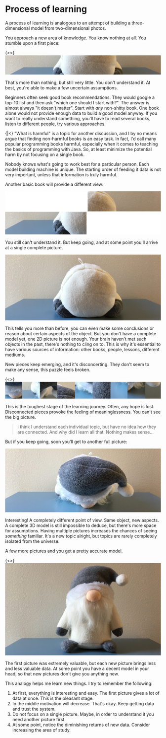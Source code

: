 # Process of learning

A process of learning is analogous to an attempt of building a three-dimensional model from two-dimensional photos.

You approach a new area of knowledge. You know nothing at all. You stumble upon a first piece:

{<>} ![](_images/lm_1.jpg)

That's more than nothing, but still very little. You don't understand it. At best, you're able to make a few uncertain assumptions.

Beginners often seek good book recommendations. They would google a top-10 list and then ask "which one should I start with?". The answer is almost always "it doesn't matter". Start with _any_ non-shitty book. One book alone would not provide enough data to build a good model anyway. If you want to really understand something, you'll have to read several books, listen to different people, try various approaches. 

{|<} "What is harmful" is a topic for another discussion, and I by no means argue that finding non-harmful books is an easy task. In fact, I'd call many popular programming books harmful, especially when it comes to teaching the basics of programming with Java. So, at least minimize the potential harm by not focusing on a single book.

Nobody knows what's going to work best for a particular person. Each model building machine is unique. The starting order of feeding it data is not very important, unless that information is truly harmful.



Another basic book will provide a different view:

![](_images/lm_2.jpg)

You still can't understand it. But keep going, and at some point you'll arrive at a single complete picture.

![](_images/lm_3.jpg)

This tells you more than before, you can even make some conclusions or reason about certain aspects of the object. But you don't have a complete model yet, one 2D picture is not enough. Your brain haven't met such objects in the past, there's nothing to cling on to. This is why it's essential to have various sources of information: other books, people, lessons, different mediums.

New pieces keep emerging, and it's disconcerting. They don't seem to make any sense, this puzzle feels broken.

{<>} ![](_images/lm_4.jpg)

This is the toughest stage of the learning journey. Often, any hope is lost. Disconnected pieces provoke the feeling of meaninglessness. You can't see the big picture.

> I think I understand each individual topic, but have no idea how they are connected. And why did I learn all that. Nothing makes sense...

But if you keep going, soon you'll get to another full picture:

![](_images/lm_5.jpg)

Interesting! A completely different point of view. Same object, new aspects. A complete 3D model is still impossible to deduce, but there's more space for assumptions. Having multiple pictures increases the chances of seeing _something_ familiar. It's a new topic alright, but topics are rarely completely isolated from the universe.

A few more pictures and you get a pretty accurate model.

{<>} ![](_images/lm_6.jpg)

The first picture was extremely valuable, but each new picture brings less and less valuable data. At some point you have a decent model in your head, so that new pictures don't give you anything new.

This analogy helps me learn new things. I try to remember the following:

1.  At first, everything is interesting and easy. The first picture gives a lot of data at once. This is the pleasant stage.
2.  In the middle motivation will decrease. That's okay. Keep getting data and trust the system.
3.  Do not focus on a single picture. Maybe, in order to understand it you need another picture first.
4.  At some point, notice the diminishing returns of new data. Consider increasing the area of study.
